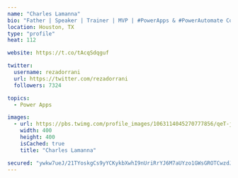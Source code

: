 ```yaml
---
name: "Charles Lamanna"
bio: "Father | Speaker | Trainer | MVP | #PowerApps & #PowerAutomate Community Super User | YouTuber Right-pointing triangle http://youtube.com/c/rezadorrani | Learn - Share - Clockwise rightwards and leftwards open circle arrows"
location: Houston, TX
type: "profile"
heat: 112

website: https://t.co/tAcqSdqguf

twitter:
  username: rezadorrani
  url: https://twitter.com/rezadorrani
  followers: 7324

topics:
  - Power Apps

images:
  - url: https://pbs.twimg.com/profile_images/1063114045270777856/qeT-jpWr_400x400.jpg
    width: 400
    height: 400
    isCached: true
    title: "Charles Lamanna"

secured: "ywkw7ueJ/21TYoskgCs9yYCKykbXwhI9nUriRrYJ6M7aUYzo1GWsGROTCwzdJdQbZ+HlgWtoX5OpqM0SvHLO/DaQ8E9IotFW5DrLWNpBt42Jspiwvc2aQlOPJUb6dPDnc73uHOkwztZ/9240YfWR2xEQuYNj9n7c7Epfdb+whwoM+EN2pyE/8RjFwuIvK4LwyTcQyiWbbKIcFzqtCrTdI/M+nMiqLCgZxqgaoqY5nu8POyVEvp5dvD7eAxvr7oq7K/269FdtDa1gU0GTihMLIZeyNOc9S+EFeXgKtg5wsH2df1Uo9wPv/Scbu6CUCix0Zyjmk4JrHjdgCJVYOmsBXIMmEX+zJSdUbGBkBVTvhPchP9O1L1Mb+FlPybplpOgO3CZqRWNrEKCbjqLTQOrL+tDuibBy1hnjwE4lRa2zN60=;CvXyhol+BXWl9H6Cc5CTfA=="
---
```


